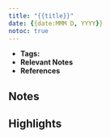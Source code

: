 ```yaml
---
title: "{{title}}"
date: {{date:MMM D, YYYY}}
notoc: true
---
```


- **Tags:**
- **Relevant Notes**
- **References**


## Notes

## Highlights